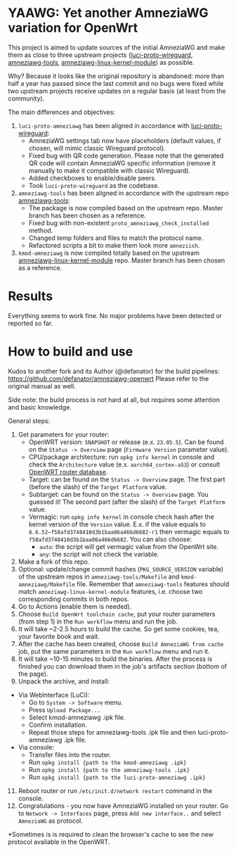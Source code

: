 # YAAWG: Yet another AmneziaWG variation for OpenWrt

This project is aimed to update sources of the initial AmneziaWG and make them as close to three upstream projects ([luci-proto-wireguard](https://github.com/openwrt/luci/tree/master/protocols/luci-proto-wireguard), [amneziawg-tools](https://github.com/amnezia-vpn/amneziawg-tools/), [amneziawg-linux-kernel-module](https://github.com/amnezia-vpn/amneziawg-linux-kernel-module)) as possible.

Why? Because it looks like the original repository is abandoned: more than half a year has passed since the last commit and no bugs were fixed while two upstream projects receive updates on a regular basis (at least from the community).

The main differences and objectives:
1. `luci-proto-amneziawg` has been aligned in accordance with [luci-proto-wireguard](https://github.com/openwrt/luci/tree/master/protocols/luci-proto-wireguard):
   - AmneziaWG settings tab now have placeholders (default values, if chosen, will mimic classic Wireguard protocol).
   - Fixed bug with QR code generation. Please note that the generated QR code will contain AmneziaWG specific information (remove it manually to make it compatible with classic Wireguard).
   - Added checkboxes to enable/disable peers.
   - Took `luci-proto-wireguard` as the codebase.
3. `amneziawg-tools` has been aligned  in accordance with the upstream repo [amneziawg-tools](https://github.com/amnezia-vpn/amneziawg-tools/):
   - The package is now compiled based on the upstream repo. Master branch has been chosen as a reference.
   - Fixed bug with non-existent `proto_amneziawg_check_installed` method.
   - Changed temp folders and files to match the protocol name.
   - Refactored scripts a bit to make them look more `amneziish`.
4. `kmod-amneziawg` is now compiled totally based on the upstream [amneziawg-linux-kernel-module](https://github.com/amnezia-vpn/amneziawg-linux-kernel-module) repo. Master branch has been chosen as a reference.

# Results

Everything seems to work fine. No major problems have been detected or reported so far.

# How to build and use

Kudos to another fork and its Author (@defanator) for the build pipelines: https://github.com/defanator/amneziawg-openwrt
Please refer to the original manual as well.

Side note: the build process is not hard at all, but requires some attention and basic knowledge.

General steps:
1. Get parameters for your router:
     - OpenWRT version: `SNAPSHOT` or release (e.x. `23.05.5`). Can be found on the `Status -> Overview` page (`Firmware Version` parameter value).
     - CPU/package architecture: run `opkg info kernel` in console and check the `Architecture` value (e.x. `aarch64_cortex-a53`) or consult [OpenWRT router database](https://openwrt.org/toh/start).
     - Target: can be found on the `Status -> Overview` page. The first part (before the slash) of the `Target Platform` value.
     - Subtarget: can be found on the `Status -> Overview` page. You guessed it! The second part (after the slash) of the `Target Platform` value.
     - Vermagic: run `opkg info kernel` in console check hash after the kernel version of the `Version` value. E.x. if the value equals to `6.6.52~f58afd3748410d3b1baa06a466d6682-r1` then vermagic equals to `f58afd3748410d3b1baa06a466d6682`. You can also choose:
         - `auto`: the script will get vermagic value from the OpenWrt site.
         - `any`: the script will not check the variable.
3. Make a fork of this repo.
4. Optional: update/change commit hashes (`PKG_SOURCE_VERSION` variable) of the upstream repos in `amneziawg-tools/Makefile` and `kmod-amneziawg/Makefile` file. Remember that `amneziawg-tools` features should match `amneziawg-linux-kernel-module` features, i.e. choose two corresponding commits in both repos.
5. Go to Actions (enable them is needed).
6. Choose `Build OpenWrt toolchain cache`, put your router parameters (from step 1) in the `Run workflow` menu and run the job.
7. It will take ~2-2.5 hours to build the cache. So get some cookies, tea, your favorite book and wait.
8. After the cache has been created, choose `Build AmneziaWG from cache` job, put the same parameters in the `Run workflow` menu and run it.
9. It will take ~10-15 minutes to build the binaries. After the process is finished you can download them in the job's artifacts section (bottom of the page).
10. Unpack the archive, and install:
   - Via WebInterface (LuCi):
       - Go to `System -> Software` menu.
       - Press `Upload Package...`
       - Select kmod-amneziawg .ipk file.
       - Confirm installation.
       - Repeat those steps for amneziawg-tools .ipk file and then luci-proto-amneziawg .ipk file.
   - Via console:
       - Transfer files into the router.
       - Run `opkg install {path to the kmod-amneziawg .ipk}`
       - Run `opkg install {path to the amneziawg-tools .ipk}`
       - Run `opkg install {path to the luci-proto-amneziawg .ipk}`
11. Reboot router or run `/etc/init.d/network restart` command in the console.
12. Congratulations - you now have AmneziaWG installed on your router. Go to `Network -> Interfaces` page, press `Add new interface..` and select `AmneziaWG` as protocol.

*Sometimes is is required to clean the browser's cache to see the new protocol available in the OpenWRT.
